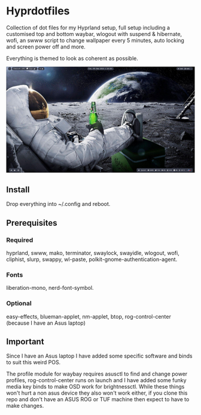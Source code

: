 # Hyprdotfiles
Collection of dot files for my Hyprland setup, full setup including a customised top and bottom waybar, 
wlogout with suspend & hibernate, wofi, an swww script to change wallpaper every 5 minutes, 
auto locking and screen power off and more. 

Everything is themed to look as coherent as possible.

![Alt text](screenshot.png?raw=true "Screenshot")

## Install
Drop everything into ~/.config and reboot.

## Prerequisites
### Required
hyprland, swww, mako, terminator, swaylock, swayidle, wlogout, wofi, cliphist, slurp, swappy,
wl-paste, polkit-gnome-authentication-agent.
### Fonts
liberation-mono, nerd-font-symbol.
### Optional
easy-effects, blueman-applet, nm-applet, btop, rog-control-center (because I have an Asus laptop)

## Important
Since I have an Asus laptop I have added some specific software and binds to suit this weird POS.

The profile module for waybay requires asusctl to find and change power profiles, 
rog-control-center runs on launch and I have added some funky media key binds to make OSD work
for brightnessctl. While these things won't hurt a non asus device they also won't work either,
if you clone this repo and don't have an ASUS ROG or TUF machine then expect to have to make changes.

